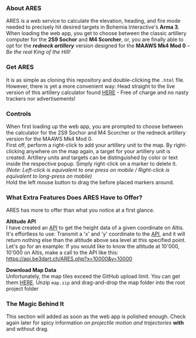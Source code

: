 ### About ARES
ARES is a web service to calculate the elevation, heading, and fire mode needed to precisely hit desired targets in Bohemia Interactive's **Arma 3**. When loading the web app, you get to choose between the classic artillery computer for the **2S9 Sochor** and **M4 Scorcher**, or, you are finally able to opt for the _**redneck artillery**_ version designed for the **MAAWS Mk4 Mod 0** – _Be the real King of the Hill!_

### Get ARES
It is as simple as cloning this repository and double-clicking the `.html` file. However, there is yet a more convenient way: Head straight to the live version of this artillery calculator found [HERE](https://be3dart.ch/arma-3-artillery-calculator) - Free of charge and no nasty trackers nor advertisements!

### Controls
When first loading up the web app, you are prompted to choose between the calculator for the 2S9 Sochor and M4 Scorcher or the redneck artillery version for the MAAWS Mk4 Mod 0.\
First off, perform a right-click to add your artillery unit to the map. By right-clicking anywhere on the map again, a target for your artillery unit is created. Artillery units and targets can be distinguished by color or text inside the respective popup. Simply right-click on a marker to delete it. _(Note: Left-click is equivalent to one press on mobile / Right-click is equivalent to long-press on mobile)_\
Hold the left mouse button to drag the before placed markers around.

### What Extra Features Does ARES Have to Offer?
ARES has more to offer than what you notice at a first glance.

**Altitude API**\
I have created an [API](https://api.be3dart.ch/ARES.php?x=10000&y=10000) to get the height data of a given coordinate on Altis. It's effortless to use: Transmit a 'x' and 'y' coordinate to the [API](https://api.be3dart.ch/ARES.php?x=10000&y=10000), and it will return nothing else than the altitude above sea level at this specified point.\
Let's go for an example: If you would like to know the altitude at 10'000, 10'000 on Altis, make a call to the API like this: https://api.be3dart.ch/ARES.php?x=10000&y=10000

**Download Map Data**\
Unfortunately, the map tiles exceed the GitHub upload limit. You can get them [HERE](https://be3dart.ch/download/map.zip). Unzip `map.zip` and drag-and-drop the map folder into the root project folder

### The Magic Behind It
This section will added as soon as the web app is polished enough. Check again later for spicy information on _projectile motion and trajectories_ **with** and without drag.